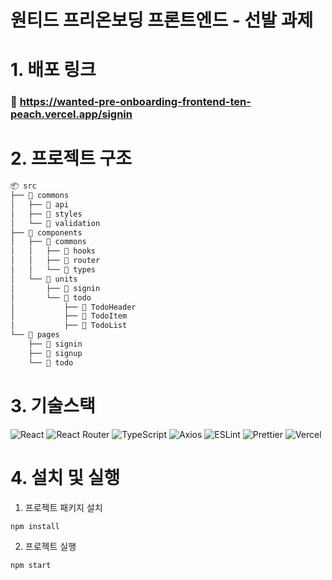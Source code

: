 # 원티드 프리온보딩 프론트엔드 - 선발 과제

# 1. 배포 링크

### 📌 https://wanted-pre-onboarding-frontend-ten-peach.vercel.app/signin

# 2. 프로젝트 구조

```bash
📦 src
├── 📂 commons
│   ├── 📂 api
│   ├── 📂 styles
│   └── 📂 validation
├── 📂 components
│   ├── 📂 commons
│   │   ├── 📂 hooks
│   │   ├── 📂 router
│   │   └── 📂 types
│   └── 📂 units
│       ├── 📂 signin
│       └── 📂 todo
│           ├── 📂 TodoHeader
│           ├── 📂 TodoItem
│           ├── 📂 TodoList
└── 📂 pages
    ├── 📂 signin
    ├── 📂 signup
    └── 📂 todo
```

# 3. 기술스택

![React](https://img.shields.io/badge/React-61DAFB?style=flat-square&logo=React&logoColor=white)
![React Router](https://img.shields.io/badge/React_Router-CA4245?style=flat-square&logo=React-Router&logoColor=white)
![TypeScript](https://img.shields.io/badge/Typescript-3178C6?style=flat-square&logo=Typescript&logoColor=white)
![Axios](https://img.shields.io/badge/Axios-5A29E4?style=flat-square&logo=Axios&logoColor=white)
![ESLint](https://img.shields.io/badge/ESLint-4B32C3?style=flat-square&logo=ESLint&logoColor=white)
![Prettier](https://img.shields.io/badge/Prettier-F7B93E?style=flat-square&logo=Prettier&logoColor=white)
![Vercel](https://img.shields.io/badge/Vercel-000000?style=flat-square&logo=Vercel&logoColor=white)

# 4. 설치 및 실행

1. 프로젝트 패키지 설치

```
npm install
```

2. 프로젝트 실행

```
npm start
```
